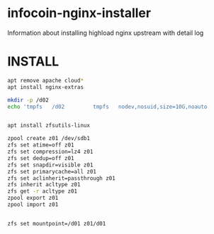 # infocoin-nginx-installer
Information about installing highload nginx upstream with detail log

# INSTALL

```bash
apt remove apache cloud*
apt install nginx-extras

mkdir -p /d02
echo 'tmpfs   /d02         tmpfs   nodev,nosuid,size=10G,noauto          0  0' >> /etc/fstab


apt install zfsutils-linux

zpool create z01 /dev/sdb1
zfs set atime=off z01
zfs set compression=lz4 z01
zfs set dedup=off z01
zfs set snapdir=visible z01
zfs set primarycache=all z01
zfs set aclinherit=passthrough z01
zfs inherit acltype z01
zfs get -r acltype z01
zpool export z01
zpool import z01


zfs set mountpoint=/d01 z01/d01


```